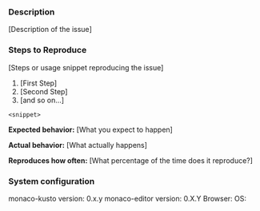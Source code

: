 <!-- Do you have a question? Please ask it on https://stackoverflow.com/questions/tagged/azure-data-explorer -->

 ### Description

 [Description of the issue]

 ### Steps to Reproduce

 [Steps or usage snippet reproducing the issue]

 1. [First Step]
 2. [Second Step]
 3. [and so on...]

 ```
 <snippet>
 ```

 **Expected behavior:** [What you expect to happen]

 **Actual behavior:** [What actually happens]

 **Reproduces how often:** [What percentage of the time does it reproduce?]

 ### System configuration

 monaco-kusto version: 0.x.y
 monaco-editor version: 0.X.Y
 Browser:
 OS:
